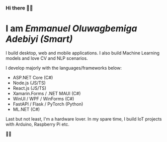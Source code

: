 ### Hi there 👋🏽

# I am ***Emmanuel Oluwagbemiga Adebiyi (Smart)***

I build desktop, web and mobile applications. I also build Machine Learning models and love CV and NLP scenarios.

I develop majorly with the languages/frameworks below:

* ASP.NET Core (C#)
* Node.js (JS/TS)
* React.js (JS/TS)
* Xamarin.Forms / .NET MAUI (C#)
* WinUI / WPF / WinForms (C#)
* FastAPI / Flask / PyTorch (Python)
* ML.NET (C#)

Last but not least, I'm a hardware lover. In my spare time, I build IoT projects with Arduino, Raspberry Pi etc.

✌🏽


<!--
**AmSmart/AmSmart** is a ✨ _special_ ✨ repository because its `README.md` (this file) appears on your GitHub profile.

Here are some ideas to get you started:

- 🔭 I’m currently working on ...
- 🌱 I’m currently learning ...
- 👯 I’m looking to collaborate on ...
- 🤔 I’m looking for help with ...
- 💬 Ask me about ...
- 📫 How to reach me: ...
- 😄 Pronouns: ...
- ⚡ Fun fact: ...
-->
